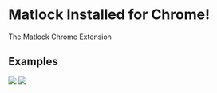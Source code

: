 # Matlock Installed for Chrome!
The Matlock Chrome Extension

## Examples
![](https://i.imgur.com/tMc4wqL.jpg)
![](https://i.imgur.com/shl0JKa.jpg)
